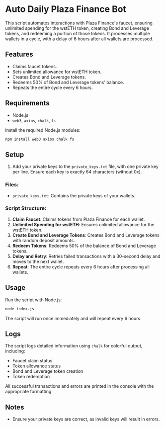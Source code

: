 
# Auto Daily Plaza Finance Bot

This script automates interactions with Plaza Finance's faucet, ensuring unlimited spending for the wstETH token, creating Bond and Leverage tokens, and redeeming a portion of those tokens. It processes multiple wallets in a cycle, with a delay of 6 hours after all wallets are processed.

## Features
- Claims faucet tokens.
- Sets unlimited allowance for wstETH token.
- Creates Bond and Leverage tokens.
- Redeems 50% of Bond and Leverage tokens' balance.
- Repeats the entire cycle every 6 hours.

## Requirements
- Node.js
- `web3`, `axios`, `chalk`, `fs`

Install the required Node.js modules:

```bash
npm install web3 axios chalk fs
```

## Setup

1. Add your private keys to the `private_keys.txt` file, with one private key per line. Ensure each key is exactly 64 characters (without 0x).
   

### Files:
- `private_keys.txt`: Contains the private keys of your wallets.

### Script Structure:

1. **Claim Faucet**: Claims tokens from Plaza Finance for each wallet.
2. **Unlimited Spending for wstETH**: Ensures unlimited allowance for the wstETH token.
3. **Create Bond and Leverage Tokens**: Creates Bond and Leverage tokens with random deposit amounts.
4. **Redeem Tokens**: Redeems 50% of the balance of Bond and Leverage tokens.
5. **Delay and Retry**: Retries failed transactions with a 30-second delay and moves to the next wallet.
6. **Repeat**: The entire cycle repeats every 6 hours after processing all wallets.

## Usage

Run the script with Node.js:

```bash
node index.js
```

The script will run once immediately and will repeat every 6 hours.

## Logs

The script logs detailed information using `chalk` for colorful output, including:
- Faucet claim status
- Token allowance status
- Bond and Leverage token creation
- Token redemption

All successful transactions and errors are printed in the console with the appropriate formatting.

## Notes

- Ensure your private keys are correct, as invalid keys will result in errors.
